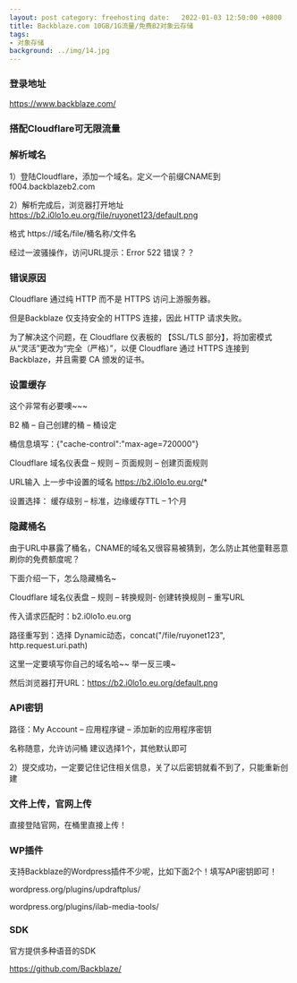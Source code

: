 ```yaml
---
layout: post category: freehosting date:   2022-01-03 12:50:00 +0800
title: Backblaze.com 10GB/1G流量/免费B2对象云存储
tags:
- 对象存储
background: ../img/14.jpg
---
```



### 登录地址<br>
https://www.backblaze.com/

### 搭配Cloudflare可无限流量


### 解析域名
1）登陆Cloudflare，添加一个域名。定义一个前缀CNAME到 f004.backblazeb2.com

2）解析完成后，浏览器打开地址 https://b2.i0lo1o.eu.org/file/ruyonet123/default.png

格式 https://域名/file/桶名称/文件名

经过一波骚操作，访问URL提示：Error 522 错误？？

### 错误原因

Cloudflare 通过纯 HTTP 而不是 HTTPS 访问上游服务器。

但是Backblaze 仅支持安全的 HTTPS 连接，因此 HTTP 请求失败。

为了解决这个问题，在 Cloudflare 仪表板的 【SSL/TLS 部分】，将加密模式从“灵活”更改为“完全（严格）”，以便 Cloudflare 通过 HTTPS 连接到 Backblaze，并且需要 CA 颁发的证书。


### 设置缓存
这个非常有必要噢~~~

B2 桶 – 自己创建的桶 – 桶设定

桶信息填写：{"cache-control":"max-age=720000"}


Cloudflare 域名仪表盘 – 规则 – 页面规则 – 创建页面规则

URL输入 上一步中设置的域名 https://b2.i0lo1o.eu.org/*

设置选择： 缓存级别 – 标准，边缘缓存TTL – 1个月


### 隐藏桶名
由于URL中暴露了桶名，CNAME的域名又很容易被猜到，怎么防止其他童鞋恶意刷你的免费额度呢？

下面介绍一下，怎么隐藏桶名~

Cloudflare 域名仪表盘 – 规则 – 转换规则- 创建转换规则 – 重写URL

传入请求匹配时：b2.i0lo1o.eu.org

路径重写到：选择 Dynamic动态，concat("/file/ruyonet123", http.request.uri.path)

这里一定要填写你自己的域名哈~~ 举一反三噢~

然后浏览器打开URL：https://b2.i0lo1o.eu.org/default.png

### API密钥
路径：My Account – 应用程序键 – 添加新的应用程序密钥

名称随意，允许访问桶 建议选择1个，其他默认即可

2）提交成功，一定要记住记住相关信息，关了以后密钥就看不到了，只能重新创建

### 文件上传，官网上传
直接登陆官网，在桶里直接上传！

### WP插件
支持Backblaze的Wordpress插件不少呢，比如下面2个！填写API密钥即可！

wordpress.org/plugins/updraftplus/

wordpress.org/plugins/ilab-media-tools/

### SDK
官方提供多种语音的SDK

https://github.com/Backblaze/

 
